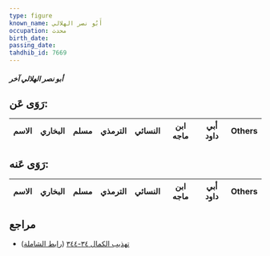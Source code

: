 ```yaml
---
type: figure
known_name: أَبُو نصر الهلالي
occupation: محدث
birth_date:
passing_date:
tahdhib_id: 7669
---
```

##### أبو نصر الهلالي آخر

## رَوَى عَن:
| الاسم | البخاري | مسلم | الترمذي | النسائي | ابن ماجه | أبي داود | Others |
| ----- | ------- | ---- | ------- | ------- | -------- | -------- | ------ |
## رَوَى عَنه:
| الاسم | البخاري | مسلم | الترمذي | النسائي | ابن ماجه | أبي داود | Others |
| ----- | ------- | ---- | ------- | ------- | -------- | -------- | ------ |
## مراجع
- [تهذيب الكمال ٣٤-٣٤٤](obsidian://open?vault=Tahdhib-al-Kamal&file=Figures/٧٦٦٩-أبو%20نصر%20الهلالي%20آخر) ([رابط الشاملة](https://shamela.ws/book/3722/18461))